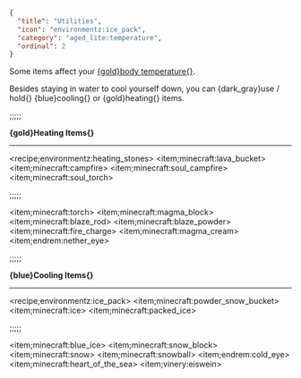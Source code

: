 ```json
{
  "title": "Utilities",
  "icon": "environmentz:ice_pack",
  "category": "aged_lite:temperature",
  "ordinal": 2
}
```

Some items affect your [{gold}body temperature{}](^aged_lite:temperature/body_temperature).


Besides staying in water to cool yourself down, you can {dark_gray}use / hold{} {blue}cooling{} or {gold}heating{} items.

;;;;;


**{gold}Heating Items{}**

---

<recipe;environmentz:heating_stones>
<item;minecraft:lava_bucket>
<item;minecraft:campfire>
<item;minecraft:soul_campfire>
<item;minecraft:soul_torch>

;;;;;

<item;minecraft:torch>
<item;minecraft:magma_block>
<item;minecraft:blaze_rod>
<item;minecraft:blaze_powder>
<item;minecraft:fire_charge>
<item;minecraft:magma_cream>
<item;endrem:nether_eye>

;;;;;


**{blue}Cooling Items{}**

---

<recipe;environmentz:ice_pack>
<item;minecraft:powder_snow_bucket>
<item;minecraft:ice>
<item;minecraft:packed_ice>

;;;;;

<item;minecraft:blue_ice>
<item;minecraft:snow_block>
<item;minecraft:snow>
<item;minecraft:snowball>
<item;endrem:cold_eye>
<item;minecraft:heart_of_the_sea>
<item;vinery:eiswein>